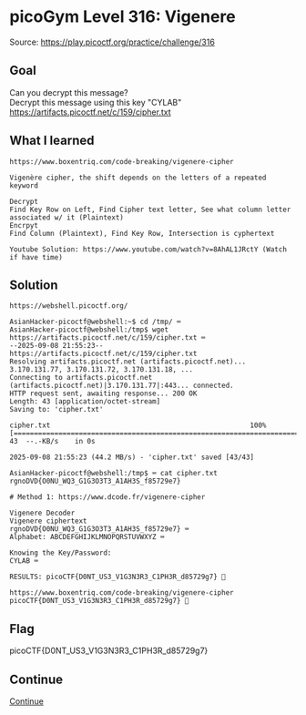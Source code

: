 # picoGym Level 316: Vigenere
Source: https://play.picoctf.org/practice/challenge/316

## Goal
Can you decrypt this message?<br>
Decrypt this message using this key "CYLAB"<br>
https://artifacts.picoctf.net/c/159/cipher.txt

## What I learned
```
https://www.boxentriq.com/code-breaking/vigenere-cipher

Vigenère cipher, the shift depends on the letters of a repeated keyword

Decrypt
Find Key Row on Left, Find Cipher text letter, See what column letter associated w/ it (Plaintext)
Encrpyt
Find Column (Plaintext), Find Key Row, Intersection is cyphertext

Youtube Solution: https://www.youtube.com/watch?v=8AhAL1JRctY (Watch if have time)
```

## Solution
```
https://webshell.picoctf.org/

AsianHacker-picoctf@webshell:~$ cd /tmp/ ⌨️
AsianHacker-picoctf@webshell:/tmp$ wget https://artifacts.picoctf.net/c/159/cipher.txt ⌨️
--2025-09-08 21:55:23--  https://artifacts.picoctf.net/c/159/cipher.txt
Resolving artifacts.picoctf.net (artifacts.picoctf.net)... 3.170.131.77, 3.170.131.72, 3.170.131.18, ...
Connecting to artifacts.picoctf.net (artifacts.picoctf.net)|3.170.131.77|:443... connected.
HTTP request sent, awaiting response... 200 OK
Length: 43 [application/octet-stream]
Saving to: 'cipher.txt'

cipher.txt                                                 100%[======================================================================================================================================>]      43  --.-KB/s    in 0s      

2025-09-08 21:55:23 (44.2 MB/s) - 'cipher.txt' saved [43/43]

AsianHacker-picoctf@webshell:/tmp$ ⌨️ cat cipher.txt 
rgnoDVD{O0NU_WQ3_G1G3O3T3_A1AH3S_f85729e7}

# Method 1: https://www.dcode.fr/vigenere-cipher

Vigenere Decoder
Vigenere ciphertext
rgnoDVD{O0NU_WQ3_G1G3O3T3_A1AH3S_f85729e7} ⌨️
Alphabet: ABCDEFGHIJKLMNOPQRSTUVWXYZ ⌨️

Knowing the Key/Password:
CYLAB ⌨️

RESULTS: picoCTF{D0NT_US3_V1G3N3R3_C1PH3R_d85729g7} 🔐

https://www.boxentriq.com/code-breaking/vigenere-cipher
picoCTF{D0NT_US3_V1G3N3R3_C1PH3R_d85729g7} 🔐
```

## Flag
picoCTF{D0NT_US3_V1G3N3R3_C1PH3R_d85729g7}

## Continue
[Continue](./picoGym0373.md)
